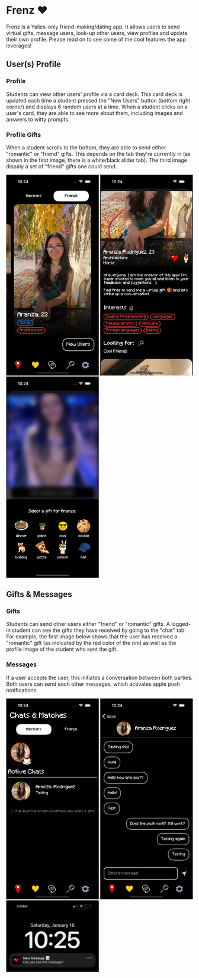 # Frenz ❤️
Frenz is a Yalies-only friend-making/dating app. It allows users to send virtual gifts, message users, look-up other users, view profiles and update their own profile. Please read on to see some of the cool features the app leverages!

## User(s) Profile

### Profile

Students can view other users' profile via a card deck. This card deck is updated each time a student pressed the "New Users" button (bottom right corner) and displays 6 random users at a time. When a student clicks on a user's card, they are able to see more about them, including images and answers to witty prompts.

### Profile Gifts

When a student scrolls to the bottom, they are able to send either "romantic" or "friend" gifts. This depends on the tab they're currently in (as shown in the first image, there is a white/black slider tab). The third image dispaly a set of "friend" gifts one could send.

<div class="flex-container" >
  <img src="app-screenshots/card-deck.png" alt="Alt text" width="250" />
  <img src="app-screenshots/profile-details.png" alt="Alt text" width="250" />
  <img src="app-screenshots/gifts.png" alt="Alt text" width="250" />
</div>

## Gifts & Messages

### Gifts

Students can send other users either "friend" or "romantic" gifts. A logged-in student can see the gifts they have received by going to the "chat" tab. For example, the first image below shows that the user has received a "romantic" gift (as indicated by the red color of the rim) as well as the profile image of the student who sent the gift. 

### Messages

If a user accepts the user, this initiates a conversation between both parties. Both users can send each other messages, which activates apple push notifications. 

<div class="flex-container" >
  <img src="app-screenshots/chat.png" alt="Alt text" width="250" />
  <img src="app-screenshots/messages.png" alt="Alt text" width="250" />
  <img src="app-screenshots/apn-notification.jpeg" alt="Alt text" width="250" />
</div>
